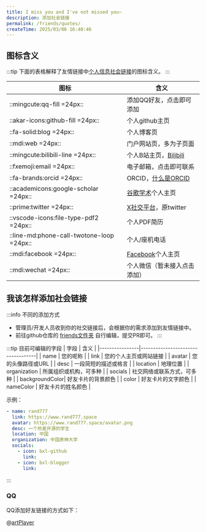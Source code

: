 ```yaml
---
title: I miss you and I've not missed you~
description: 添加社会链接
permalink: /friends/quotes/
createTime: 2025/03/06 16:40:46
---
```


## 图标含义

:::tip
下面的表格解释了友情链接中[个人信息社会链接](/friends/persons/)的图标含义。
:::

| 图标                                        | 含义                                                                                |
|-------------------------------------------|-----------------------------------------------------------------------------------|
| ::mingcute:qq-fill =24px::                | 添加QQ好友，点击即可添加                                                                     |
| ::akar-icons:github-fill =24px::          | 个人github主页                                                                        |
| ::fa-solid:blog =24px::                   | 个人博客页                                                                             |
| ::mdi:web =24px::                         | 门户网站页，多为子页面                                                                       |
| ::mingcute:bilibili-line =24px::          | 个人B站主页，[Bilibili](https://www.bilibili.com/)                                      |
| ::fxemoji:email =24px::                   | 电子邮箱，点击即可联系                                                                       |
| ::fa-brands:orcid =24px::                 | ORCID，[什么是ORCID](https://info.orcid.org/zh-CN/%E4%BB%80%E4%B9%88%E6%98%AF-orcid/) |
| ::academicons:google-scholar =24px::      | [谷歌学术](https://scholar.google.com/)个人主页                                           |
| ::prime:twitter =24px::                   | [X社交平台](https://x.com/)，原twitter                                                  |
| ::vscode-icons:file-type-pdf2 =24px::     | 个人PDF简历                                                                           |
| ::line-md:phone-call-twotone-loop =24px:: | 个人/座机电话                                                                           |
| ::mdi:facebook =24px::                    | [Facebook](https://www.facebook.com/)个人主页                                         |
| ::mdi:wechat =24px::                      | 个人微信（暂未接入点击添加）                                                                    |

## 我该怎样添加社会链接

:::info 不同的添加方式

- 管理员/开发人员收到你的社交链接后，会根据你的需求添加到友情链接中。
- 前往github仓库的 [friends文件夹](https://github.com/Lyrlark/PGuide-Docs/edit/master/docs/notes/friends-persons.md)
  自行编辑，提交PR即可。
  :::

:::tip 目前可编辑的字段
| 字段 | 含义 |
|----------------|-----------------------------------|
| name | 您的呢称 |
| link | 您的个人主页或网站链接 |
| avatar | 您的头像路径或URL |
| desc | 一段简短的描述或格言 |
| location | 地理位置 |
| organization | 所属组织或机构，可多种 |
| socials | 社交网络或联系方式，可多种 |
| backgroundColor| 好友卡片的背景颜色 |
| color | 好友卡片的文字颜色 |
| nameColor | 好友卡片的姓名颜色 |

示例：

```yaml
- name: rand777
  link: https://www.rand777.space
  avatar: https://www.rand777.space/avatar.png
  desc: 一个热爱开源的学生
  location: 中国
  organization: 中国原神大学
  socials:
    - icon: bxl-github
      link:
    - icon: bxl-blogger
      link:
```

:::

### QQ

QQ添加好友链接的方式如下：

@[artPlayer](https://pguide-public-1323011919.cos.ap-chengdu.myqcloud.com/docs/video/qq-share.mp4)
